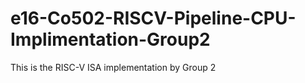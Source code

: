 # e16-Co502-RISCV-Pipeline-CPU-Implimentation-Group2
This is the RISC-V ISA implementation by Group 2
